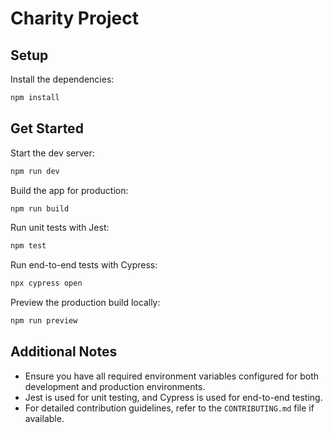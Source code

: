 # Charity Project

## Setup

Install the dependencies:

```bash
npm install
```

## Get Started

Start the dev server:

```bash
npm run dev
```

Build the app for production:

```bash
npm run build
```

Run unit tests with Jest:

```bash
npm test
```

Run end-to-end tests with Cypress:

```bash
npx cypress open
```

Preview the production build locally:

```bash
npm run preview
```

## Additional Notes

- Ensure you have all required environment variables configured for both development and production environments.
- Jest is used for unit testing, and Cypress is used for end-to-end testing.
- For detailed contribution guidelines, refer to the `CONTRIBUTING.md` file if available.
